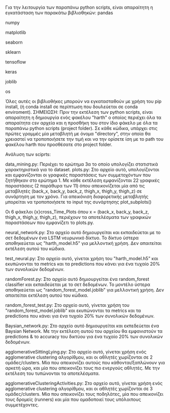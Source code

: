 Για την λειτουργία των παραπάνω python scripts, είναι απαραίτητη η εγκατάσταση των παρακάτω βιβλιοθηκών:
pandas

numpy

matplotlib

seaborn

sklearn

tensoflow

keras

joblib

os

Όλες αυτές οι βιβλιοθήκες μπορούν να εγκατασταθούν με χρήση του pip install, (ή conda install σε περίπτωση που δουλεύεται σε conda enviroment).
ΣΗΜΕΙΩΣΗ: Πριν την εκτέλεση των python scripts, είναι απαραίτητη η δημιουργία ενός φακέλου "harth" ο οποίος περιέχει όλα τα απαραίτητα csv αρχεία και η προσθήκη του στον ίδιο φάκελο με όλα τα παραπάνω python scripts (project folder). 
Σε κάθε κώδικα, υπάρχει στις πρώτες γραμμές μία μεταβλητή με όνομα "directory", στην οποία θα χρειαστεί να τροποποιήσετε την τιμή και να την ορίσετε ίση με το path του φακέλου harth που προσθέσατε στο project folder. 

Ανάλυση των sciprts:

data_mining.py: Περιέχει το ερώτημα 3α το οποίο υπολογίζει στατιστικά χαρακτηριστικά για το dataset.
plots.py: Στο αρχείο αυτό, υπολογίζονται και εμφανίζονται οι γραφικές παραστάσεις των συμμετοχόντων που ζητήθηκαν στο ερώτημα 1. Με κάθε εκτέλεση εμφανίζονται 22 γραφικές παραστάσεις (2 παράθυρα των 11) όπου απεικονίζεται μία από τις μεταβλητές (back_x, back_y, back_z, thigh_x, thigh_y, thigh_z) σε συνάρτηση με τον χρόνο. 
Για απεικόνιση διαφορετικής μεταβλητής μπορείται να τροποποιήσετε το input της συνάρτησης plot_subplots()

Οι 6 φάκελοι {x}cross_Time_Plots όπου x = (back_x, back_y, back_z, thigh_x, thigh_y, thigh_z), περιέχουν τα αποτελέσματα των γραφικών παραστάσεων που εμφανίζετι το plots.py. 
  
neural_network.py: Στο αρχείο αυτό δημιουργείται και εκπαιδεύεται με το σετ δεδομένων ένα LSTM νευρωνικό δίκτυο. Το δίκτυο ύστερα αποθηκεύεται ως "harth_model.h5" για μελλοντική χρήση. Δεν απαιτείται εκτέλεση αυτού του κώδικα.

test_neural.py: Στο αρχείο αυτό, γίνεται χρήση του "harth_model.h5" και εκυπώνονται τα metrics και τα predictions που κάνει για ένα τυχαίο 20% των συνολικών δεδομένων. 

randomForest.py: Στο αρχείο αυτό δημιουργείται ένα random_forest classifier και εκπαιδεύεται με το σετ δεδομένων. Το μοντέλο ύστερα αποθηκεύεται ως "random_forest_model.joblib" για μελλοντική χρήση. Δεν απαιτείται εκτέλεση αυτού του κώδικα.

random_forest_test.py:  Στο αρχείο αυτό, γίνεται χρήση του "random_forest_model.joblib" και εκυπώνονται τα metrics και τα predictions που κάνει για ένα τυχαίο 20% των συνολικών δεδομένων. 

Baysian_network.py: Στο αρχείο αυτό δημιουργείται και εκπεδεύεται ένα Baysian Network. Με την εκτέλεση αυτού του αρχείου θα εμφανιστούν τα predictions & το accuracy του δικτύου για ένα τυχαίο 20% των συνολικών δεδομένων. 

agglomerativeSittingLying.py: Στο αρχείο αυτό, γίνεται χρήση ενός agglomerative clustering αλγορίθμου, και οι αθλητές χωρίζονται σε 2 ομάδες/clusters. Μία που απεικονίζει αυτούς που κάθονται/ξαπλώνουν για αρκετή ώρα, και μία που απεικονίζει τους πιο ενεργούς αθλητές. Με την εκτέλεση του τυπώνονται τα αποτελέσματα.

agglomerativeClusteringActivities.py: Στο αρχείο αυτό, γίνεται χρήση ενός agglomerative clustering αλγορίθμου, και οι αθλητές χωρίζονται σε 3 ομάδες/clusters. Μία που απεικονίζει τους ποδηλάτες, μία που απεικονίζει τους δρομείς (runners) και μία που ομαδοποιεί τους υπόλοιπους συμμετέχοντες. 


